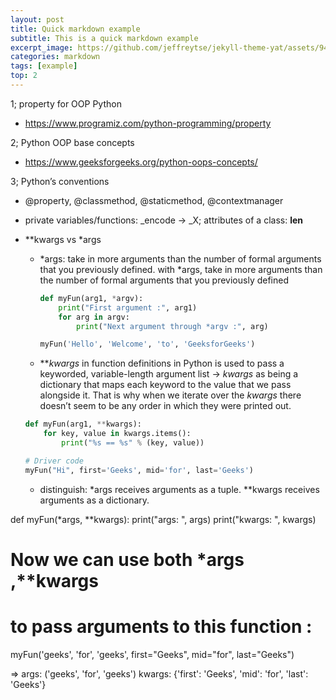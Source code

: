 ```yaml
---
layout: post
title: Quick markdown example
subtitle: This is a quick markdown example
excerpt_image: https://github.com/jeffreytse/jekyll-theme-yat/assets/9413601/2ed22d49-90b1-4f7e-8e8f-b77b21dee505
categories: markdown
tags: [example]
top: 2
---
```


1; property for OOP Python

- https://www.programiz.com/python-programming/property

2; Python OOP base concepts

- https://www.geeksforgeeks.org/python-oops-concepts/

3; Python’s conventions

- @property, @classmethod, @staticmethod, @contextmanager
- private variables/functions: _encode → _X; attributes of a class: __len__
- **kwargs vs *args
    - *args: take in more arguments than the number of formal arguments that you previously defined. with *args, take in more arguments than the number of formal arguments that you previously defined
        
        ```python
        def myFun(arg1, *argv):
            print("First argument :", arg1)
            for arg in argv:
                print("Next argument through *argv :", arg)
        
        myFun('Hello', 'Welcome', 'to', 'GeeksforGeeks')
        ```
        
    - ***kwargs* in function definitions in Python is used to pass a keyworded, variable-length argument list → *kwargs* as being a dictionary that maps each keyword to the value that we pass alongside it. That is why when we iterate over the *kwargs* there doesn’t seem to be any order in which they were printed out.
    
    ```python
    def myFun(arg1, **kwargs):
        for key, value in kwargs.items():
            print("%s == %s" % (key, value))
    
    # Driver code
    myFun("Hi", first='Geeks', mid='for', last='Geeks')
    ```
    
    - distinguish: *args receives arguments as a tuple.
    **kwargs receives arguments as a dictionary.

def myFun(*args, **kwargs):
    print("args: ", args)
    print("kwargs: ", kwargs)


# Now we can use both *args ,**kwargs
# to pass arguments to this function :
myFun('geeks', 'for', 'geeks', first="Geeks", mid="for", last="Geeks")

=> args: ('geeks', 'for', 'geeks')
kwargs: {'first': 'Geeks', 'mid': 'for', 'last': 'Geeks'}


<!-- ![banner](https://github.com/jeffreytse/jekyll-theme-yat/assets/9413601/2ed22d49-90b1-4f7e-8e8f-b77b21dee505)

Paragraphs are separated by a blank line.

2nd paragraph. *Italic*, **bold**, and `monospace`. Itemized lists
look like:

  * this one
  * that one
  * the other one

Note that --- not considering the asterisk --- the actual text
content starts at 4-columns in.

> Block quotes are
> written like so.
>
> They can span multiple paragraphs,
> if you like.

Use 3 dashes for an em-dash. Use 2 dashes for ranges (ex., "it's all
in chapters 12--14"). Three dots ... will be converted to an ellipsis.
Unicode is supported. ☺



An h2 header
------------

Here's a numbered list:

 1. first item
 2. second item
 3. third item

Note again how the actual text starts at 4 columns in (4 characters
from the left side). Here's a code sample:

    # Let me re-iterate ...
    for i in 1 .. 10 { do-something(i) }

As you probably guessed, indented 4 spaces. By the way, instead of
indenting the block, you can use delimited blocks, if you like:

~~~
define foobar() {
    print "Welcome to flavor country!";
}
~~~

(which makes copying & pasting easier). You can optionally mark the
delimited block for Pandoc to syntax highlight it:

~~~python
import time
# Quick, count to ten!
for i in range(10):
    # (but not *too* quick)
    time.sleep(0.5)
    print(i)
~~~



### An h3 header ###

Now a nested list:

 1. First, get these ingredients:

      * carrots
      * celery
      * lentils

 2. Boil some water.

 3. Dump everything in the pot and follow
    this algorithm:

        find wooden spoon
        uncover pot
        stir
        cover pot
        balance wooden spoon precariously on pot handle
        wait 10 minutes
        goto first step (or shut off burner when done)

    Do not bump wooden spoon or it will fall.

Notice again how text always lines up on 4-space indents (including
that last line which continues item 3 above).

Here's a link to [a website](http://foo.bar), to a [local
doc](local-doc.html), and to a [section heading in the current
doc](#an-h2-header). Here's a footnote [^1].

[^1]: Some footnote text.

Tables can look like this:

Name           Size  Material      Color
------------- -----  ------------  ------------
All Business      9  leather       brown
Roundabout       10  hemp canvas   natural
Cinderella       11  glass         transparent

Table: Shoes sizes, materials, and colors.

(The above is the caption for the table.) Pandoc also supports
multi-line tables:

--------  -----------------------
Keyword   Text
--------  -----------------------
red       Sunsets, apples, and
          other red or reddish
          things.

green     Leaves, grass, frogs
          and other things it's
          not easy being.
--------  -----------------------

A horizontal rule follows.

***

Here's a definition list:

apples
  : Good for making applesauce.

oranges
  : Citrus!

tomatoes
  : There's no "e" in tomatoe.

Again, text is indented 4 spaces. (Put a blank line between each
term and  its definition to spread things out more.)

Here's a "line block" (note how whitespace is honored):

| Line one
|   Line too
| Line tree

and images can be specified like so:

![example image](https://user-images.githubusercontent.com/9413601/123900693-1d9ebd00-d99c-11eb-8e9e-cf7879187606.png "An exemplary image")

Inline math equation: $\omega = d\phi / dt$. Display
math should get its own line like so:

$$I = \int \rho R^{2} dV$$

And note that you can backslash-escape any punctuation characters
which you wish to be displayed literally, ex.: \`foo\`, \*bar\*, etc. -->
